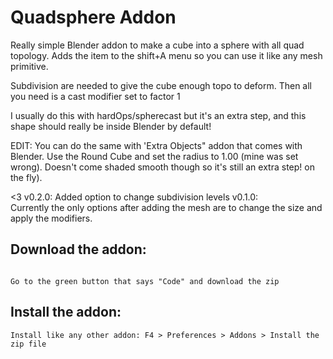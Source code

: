 # Quadsphere Addon

Really simple Blender addon to make a cube into a sphere with all quad topology.
Adds the item to the shift+A menu so you can use it like any mesh primitive.

Subdivision are needed to give the cube enough topo to deform.
Then all you need is a cast modifier set to factor 1  

I usually do this with hardOps/spherecast but it's an extra step,
and this shape should really be inside Blender by default!  

EDIT: You can do the same with 'Extra Objects" addon that comes with Blender.
Use the Round Cube and set the radius to 1.00 (mine was set wrong).
Doesn't come shaded smooth though so it's still an extra step!
on the fly).

<3
v0.2.0:
Added option to change subdivision levels
v0.1.0:  
Currently the only options after adding the mesh are to change the size and apply the modifiers.

## Download the addon:

```

Go to the green button that says "Code" and download the zip

```
## Install the addon:

```
Install like any other addon: F4 > Preferences > Addons > Install the zip file

```
